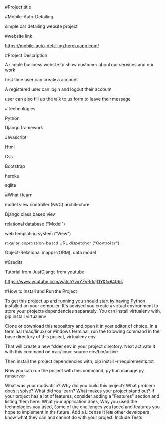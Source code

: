 
#Project title

#Mobile-Auto-Detailing

simple car detailing website project

#website link

https://mobile-auto-detailing.herokuapp.com/


#Project Description

A simple business website to show customer about our services and our work

first time user can create a account

A registered user can login and logout their account

user can also fill up the talk to us form to leave their message


#Technologies

Python

Django framework

Javascript

Html

Css

Bootstrap

heroku

sqlite


#What i learn

model view controller (MVC) architecture

Django class based view

relational database ("Model")

web templating system ("View")

regular-expression-based URL dispatcher ("Controller")

Object-Relational mapper(ORM), data model


#Credits

Tutorial from JustDjango from youtube

https://www.youtube.com/watch?v=YZvRrldjf1Y&t=6406s


#How to Install and Run the Project

To get this project up and running you should start by having Python installed on your computer. It's advised you create a virtual environment to store your projects dependencies separately. You can install virtualenv with,
pip install virtualenv

Clone or download this repository and open it in your editor of choice. In a terminal (mac/linux) or windows terminal, run the following command in the base directory of this project, 
virtualenv env

That will create a new folder env in your project directory. Next activate it with this command on mac/linux:
source env/bin/active

Then install the project dependencies with,
pip install -r requirements.txt

Now you can run the project with this command,
python manage.py runserver



What was your motivation?
Why did you build this project?
What problem does it solve?
What did you learn?
What makes your project stand out?
If your project has a lot of features, consider adding a "Features" section and listing them here.
What your application does,
Why you used the technologies you used,
Some of the challenges you faced and features you hope to implement in the future.
Add a License
It lets other developers know what they can and cannot do with your project.
Include Tests
